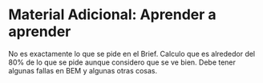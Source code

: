 # Material Adicional: Aprender a aprender

No es exactamente lo que se pide en el Brief. Calculo que es alrededor del 80% de lo que se pide aunque
considero que se ve bien. Debe tener algunas fallas en BEM y algunas otras cosas.
